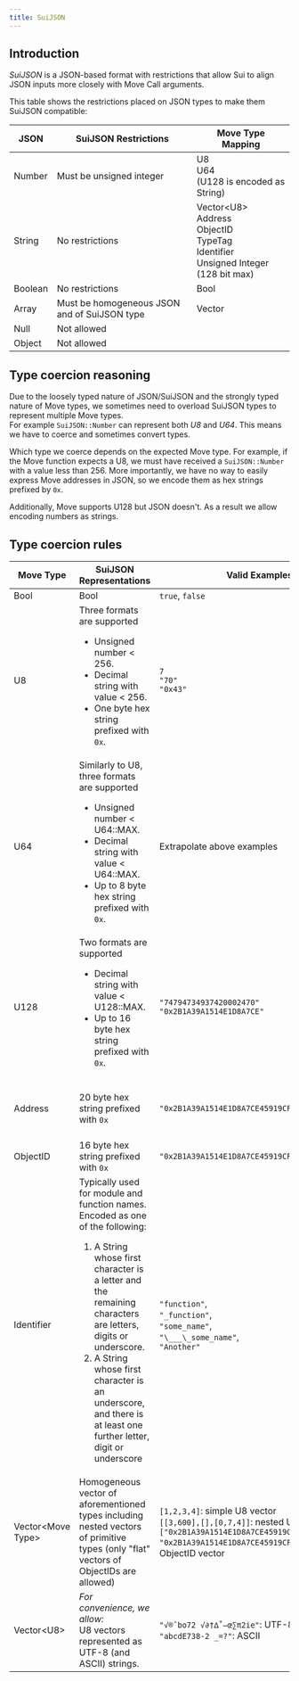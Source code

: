 ```yaml
---
title: SuiJSON
---
```


## Introduction

*SuiJSON* is a JSON-based format with restrictions that allow Sui to align JSON inputs more closely with Move Call arguments.

This table shows the restrictions placed on JSON types to make them SuiJSON compatible:

| JSON    | SuiJSON Restrictions                         | Move Type Mapping                                                                               |
|---------|----------------------------------------------|-------------------------------------------------------------------------------------------------|
| Number  | Must be unsigned integer                     | U8<br>U64<br>(U128 is encoded as String)                                                        |
| String  | No restrictions                              | Vector&lt;U8><br>Address<br>ObjectID<br>TypeTag<br>Identifier<br>Unsigned Integer (128 bit max) |
| Boolean | No restrictions                              | Bool                                                                                            |
| Array   | Must be homogeneous JSON and of SuiJSON type | Vector                                                                                          |
| Null    | Not allowed                                  |
| Object  | Not allowed                                  |

## Type coercion reasoning

Due to the loosely typed nature of JSON/SuiJSON and the strongly typed nature of Move types, we sometimes need to overload SuiJSON types to represent multiple Move types. \
For example `SuiJSON::Number` can represent both *U8* and *U64*. This means we have to coerce and sometimes convert types.

Which type we coerce depends on the expected Move type. For example, if the Move function expects a U8, we must have received a `SuiJSON::Number` with a value less than 256. More importantly, we have no way to easily express Move addresses in JSON, so we encode them as hex strings prefixed by `0x`.

Additionally, Move supports U128 but JSON doesn't. As a result we allow encoding numbers as strings.

## Type coercion rules

| Move Type            | SuiJSON Representations                                                                                                                                                                                                                                                                                                           | Valid Examples                                                                           | Invalid Examples                                                                                                                                                                                                                                      |
|----------------------|-----------------------------------------------------------------------------------------------------------------------------------------------------------------------------------------------------------------------------------------------------------------------------------------------------------------------------------|------------------------------------------------------------------------------------------|-------------------------------------------------------------------------------------------------------------------------------------------------------------------------------------------------------------------------------------------------------|
| Bool                 | Bool                                                                                                                                                                                                                                                                                                                              | `true`, `false`                                                                          |
| U8                   | Three formats are supported<ul><li>Unsigned number &lt; 256. </li><li>Decimal string with value &lt; 256.</li><li>One byte hex string prefixed with `0x`.</li></ul>                                                                                                                                                               | `7`<br>`"70"`<br>`"0x43"`                                                                | `-5`: negative not allowed<br>`3.9`: float not allowed<br>`NaN`: not allowed<br>`300`: U8 must be less than 256<br>`" 9"`: Spaces not allowed in string<br>`"9A"`: Hex num must be prefixed with `0x`<br>`"0x09CD"`: Too large for U8                 |
| U64                  | Similarly to U8, three formats are supported<ul><li>Unsigned number &lt; U64::MAX.</li><li>Decimal string with value &lt; U64::MAX.</li><li>Up to 8 byte hex string prefixed with `0x`.</li></ul>                                                                                                                                 | Extrapolate above examples                                                               | Extrapolate above examples                                                                                                                                                                                                                            |
| U128                 | Two formats are supported<ul><li>Decimal string with value &lt; U128::MAX.</li><li>Up to 16 byte hex string prefixed with `0x`.</li></ul>                                                                                                                                                                                         | `"74794734937420002470"`<br>`"0x2B1A39A1514E1D8A7CE"`                                    | `34`: Although this is a valid u128 number, it must be encoded as a string                                                                                                                                                                            |
| Address              | 20 byte hex string prefixed with `0x`                                                                                                                                                                                                                                                                                             | `"0x2B1A39A1514E1D8A7CE45919CFEB4FEE70B4E011"`                                           | `0x2B1A39`: string too short<br>`2B1A39A1514E1D8A7CE45919CFEB4FEE70B4E011`: missing `0x` prefix<br>`0xG2B1A39A1514E1D8A7CE45919CFEB4FEE70B4E01`: invalid hex char `G`                                                                                 |
| ObjectID             | 16 byte hex string prefixed with `0x`                                                                                                                                                                                                                                                                                             | `"0x2B1A39A1514E1D8A7CE45919CFEB4FEE"`                                                   | Similar to above                                                                                                                                                                                                                                      |
| Identifier           | Typically used for module and function names. Encoded as one of the following:<ol><li>A String whose first character is a letter and the remaining characters are letters, digits or underscore.</li><li>A String whose first character is an underscore, and there is at least one further letter, digit or underscore</li></ol> | `"function"`,<br>`"_function"`,<br>`"some_name"`,<br>`"\___\_some_name"`,<br>`"Another"` | `"_"`: missing trailing underscore, digit or letter,<br>`"8name"`: cannot start with digit,<br>`".function"`: cannot start with period,<br>`" "`: cannot be empty space,<br>`"func name"`: cannot have spaces                                         |
| Vector&lt;Move Type> | Homogeneous vector of aforementioned types including nested vectors of primitive types (only "flat" vectors of ObjectIDs are allowed)                                                                                                                                                                                                                                                               | `[1,2,3,4]`: simple U8 vector<br>`[[3,600],[],[0,7,4]]`: nested U64 vector `["0x2B1A39A1514E1D8A7CE45919CFEB4FEE", "0x2B1A39A1514E1D8A7CE45919CFEB4FEF"]`: ObjectID vector              | `[1,2,3,false]`: not homogeneous JSON<br>`[1,2,null,4]`: invalid elements<br>`[1,2,"7"]`: although we allow encoding numbers as strings meaning this array can evaluate to `[1,2,7]`, the array is still ambiguous so it fails the homogeneity check. |
| Vector&lt;U8>        | <em>For convenience, we allow:</em><br>U8 vectors represented as UTF-8 (and ASCII) strings.                                                                                                                                                                                                                                       | `"√®ˆbo72 √∂†∆˚–œ∑π2ie"`: UTF-8<br>`"abcdE738-2 _=?"`: ASCII                             ||


